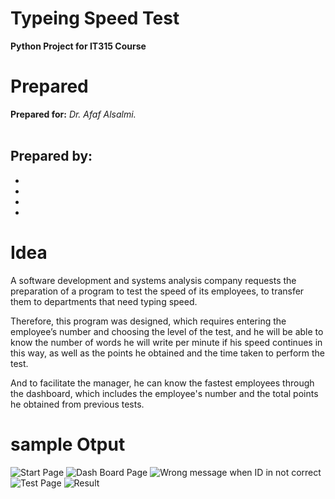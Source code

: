 # Typeing Speed Test
**Python Project for IT315 Course**

# Prepared

**Prepared for:** *Dr. Afaf Alsalmi.* <br> <br>

**Prepared by:**
- 
- 
- 
- 
-
# Idea
A software development and systems analysis company requests the preparation of a program to test the speed of its employees, to transfer them to departments that need typing speed.

Therefore, this program was designed, which requires entering the employee’s number and choosing the level of the test, and he will be able to know the number of words he will write per minute if his speed continues in this way, as well as the points he obtained and the time taken to perform the test.

And to facilitate the manager, he can know the fastest employees through the dashboard, which includes the employee's number and the total points he obtained from previous tests.

# sample Otput
![Start Page](<img width="803" alt="Screen Shot 1444-03-27 at 1 09 08 AM" src="https://user-images.githubusercontent.com/73385631/197364345-abf5c383-ed75-4542-9ee4-32ec854db911.png">
)
![Dash Board Page](<img width="983" alt="Screen Shot 1444-03-27 at 1 11 02 AM" src="https://user-images.githubusercontent.com/73385631/197364359-523c58ab-1b5f-44ba-9cbc-b49e882d2ae0.png">
)
![Wrong message when ID in not correct](<img width="778" alt="Screen Shot 1444-03-27 at 1 09 40 AM" src="https://user-images.githubusercontent.com/73385631/197364410-3981677a-710c-443f-9965-3a0fe2cf12c0.png">
)
![Test Page](<img width="796" alt="Screen Shot 1444-03-27 at 1 11 51 AM" src="https://user-images.githubusercontent.com/73385631/197364427-4aad7d4e-47e9-4620-aa63-7fe4b02bdb53.png">
)
![Result](<img width="796" alt="Screen Shot 1444-03-27 at 1 12 34 AM" src="https://user-images.githubusercontent.com/73385631/197364434-784ac774-c480-4c53-833c-7bde9460f705.png">
)
